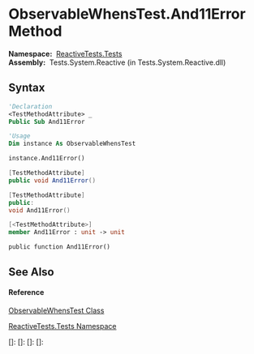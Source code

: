 # ObservableWhensTest.And11Error Method

**Namespace:**  [ReactiveTests.Tests](ReactiveTests.Tests\ReactiveTests.Tests.md)  
**Assembly:**  Tests.System.Reactive (in Tests.System.Reactive.dll)

## Syntax

```vb
'Declaration
<TestMethodAttribute> _
Public Sub And11Error
```

```vb
'Usage
Dim instance As ObservableWhensTest

instance.And11Error()
```

```csharp
[TestMethodAttribute]
public void And11Error()
```

```c++
[TestMethodAttribute]
public:
void And11Error()
```

```fsharp
[<TestMethodAttribute>]
member And11Error : unit -> unit 
```

```jscript
public function And11Error()
```

## See Also

#### Reference

[ObservableWhensTest Class](ObservableWhensTest\ObservableWhensTest.md)

[ReactiveTests.Tests Namespace](ReactiveTests.Tests\ReactiveTests.Tests.md)

[]: 
[]: 
[]: 
[]: 